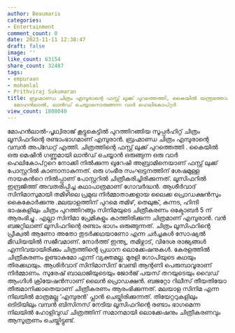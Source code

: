 ```yaml
---
author: Beaumaris
categories:
- Entertainment
comment_count: 0
date: 2023-11-11 12:38:47
draft: false
image: ''
like_count: 63154
share_count: 32487
tags:
- empuraan
- mohanlal
- Prithviraj Sukumaran
title: ബ്രഹ്മാണ്ഡ ചിത്രം എമ്പുരാന്റെ ഫസ്റ്റ് ലുക്ക് പുറത്തെത്തി, കൈയില്‍ യന്ത്രത്തോക്കുമായി
  മോഹന്‍ലാല്‍, ലാൻഡ് ചെയ്യാനൊരുങ്ങന്ന വാർ ഹെലികോപ്റ്റർ
view_count: 1808040
---
```


മോഹന്‍ലാല്‍-പൃഥ്വിരാജ് കൂട്ടുകെട്ടില്‍ പുറത്തിറങ്ങിയ സൂപ്പര്‍ഹിറ്റ് ചിത്രം ലൂസിഫറിന്റെ രണ്ടാംഭാഗമാണ് എമ്പുരാന്‍. ബ്രഹ്മാണ്ഡ ചിത്രം എമ്പുരാന്റെ വമ്പൻ അപ്ഡേറ്റ് എത്തി. ചിത്രത്തിന്റെ ഫസ്റ്റ് ലുക്ക് പുറത്തെത്തി . കൈയില്‍ ഒരു മെഷീന്‍ ഗണ്ണുമായി ലാന്‍ഡ് ചെയ്യാന്‍ ഒരുങ്ങുന്ന ഒരു വാര്‍ ഹെലികോപ്റ്ററെ നോക്കി നില്‍ക്കുന്ന ഖുറേഷി അബ്രാമിനെയാണ് ഫസ്റ്റ് ലുക്ക് പോസ്റ്ററില്‍ കാണാനാകുന്നത്. ഒരു ഗംഭീര സംഘട്ടനത്തിന് ശേഷമുള്ള നായകന്‍റെ നില്‍പ്പാണ് പോസ്റ്ററില്‍ ചിത്രീകരിച്ചിരിക്കുന്നത്.  ലൂസിഫറിൽ ഇന്ദ്രജിത്ത് അവതരിപ്പിച്ച കഥാപാത്രമാണ് ഗോവർദ്ധൻ. ആശീർവാദ് സിനിമാസുമായി തമിഴിലെ പ്രമുഖ നിര്‍മ്മാതാക്കളായ ലൈക്ക പ്രൊഡക്ഷൻസും കൈകോർക്കുന്നു .മലയാളത്തിന് പുറമെ തമിഴ്, തെലുങ്ക്, കന്നട, ഹിന്ദി ഭാഷകളിലും ചിത്രം പുറത്തിറങ്ങും സിനിമയുടെ ചിത്രീകരണം ഒക്ടോബർ 5 ന് ആരംഭിച്ചു . എല്ലാ സിനിമാ പ്രേമികളും കാത്തിരിക്കുന്ന ചിത്രമാണ് എമ്പുരാൻ. വൻ ബജറ്റിലാണ് ലൂസിഫറിന്റെ രണ്ടാം ഭാഗം ഒരുങ്ങുന്നത്. ചിത്രം ലൂസിഫറിന്റെ പ്രീക്വൽ ആണോ അതോ തുടർക്കഥയാണോ എന്ന ചർച്ചകൾ സോഷ്യൽ മീഡിയയിൽ സജീവമാണ്. നോർത്ത് ഇന്ത്യ, തമിഴ്നാട്, വിദേശ രാജ്യങ്ങൾ എന്നിവയായിരിക്കും ചിത്രത്തിന്റെ പ്രധാന ലൊക്കേഷനുകൾ. കേരളത്തിൽ ചിത്രീകരണം ഉണ്ടാകുമോ എന്ന് വ്യക്തമല്ല. മുരളി ഗോപിയുടെ കഥയും തിരക്കഥയും. ആശിർവാദ് സിനിമാസിന് വേണ്ടി ആന്റണി പെരുമ്പാവൂരാണ് നിർമ്മാണം. സുരേഷ് ബാലാജിയുടെയും ജോർജ് പയസ് തറയുടെയും വൈഡ് ആംഗിൾ ക്രിയേഷൻസാണ് ലൈൻ പ്രൊഡക്ഷൻ. ബജറ്റോ റിലീസ് തീയതിയോ തീരുമാനിക്കാതെയാണ് ചിത്രീകരണം ആരംഭിക്കുന്നത്. മലയാള സിനിമ എന്ന നിലയിൽ മാത്രമല്ല ‘എമ്പുരൻ’ പ്ലാൻ ചെയ്തിരിക്കുന്നത്. തിയേറ്ററുകളിലും ഒടിടിയിലും വമ്പൻ ബിസിനസ് നേടിയ ലൂസിഫറിന്റെ രണ്ടാം ഭാഗമെന്ന നിലയിൽ ഹോളിവുഡ് ചിത്രത്തിന് സമാനമായി ലൊക്കേഷനും ചിത്രീകരണവും ആസൂത്രണം ചെയ്തിട്ടുണ്ട്.